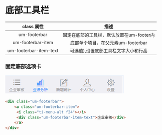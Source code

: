 # 底部工具栏
| class 属性  |  描述 |
| :------------: | :------------: |
| um-footerbar | 固定在底部的工具栏，默认放置在um-footer内  |
| um-footerbar-item  |  底部单个项目，在父元素um-footerbar |
| um-footerbar-item-text | 可选值),设置底部工具栏文字大小和行高  |
### 固定底部选项卡
![](/portal/upload/doc/20161028/20161028112515335.png)
```html
<div class="um-footerbar">
    <a class="um-footerbar-item">
     <i class="ti-menu-alt f24"></i>
     <div class="um-footerbar-item-text">企业审核</div>
    </a>
</div>
```

